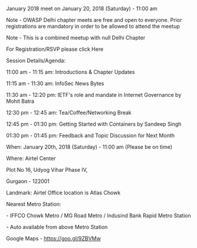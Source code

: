 January 2018 meet on January 20, 2018 (Saturday) - 11:00 am

Note - OWASP Delhi chapter meets are free and open to everyone. Prior
registrations are mandatory in order to be allowed to attend the meetup

Note - This is a combined meetup with null Delhi Chapter

For Registration/RSVP please click Here

Session Details/Agenda:

11:00 am - 11:15 am: Introductions & Chapter Updates

11:15 am - 11:30 am: InfoSec News Bytes

11:30 am - 12:20 pm: IETF's role and mandate in Internet Governance by
Mohit Batra

12:30 pm - 12:45 am: Tea/Coffee/Networking Break

12:45 pm - 01:30 pm: Getting Started with Containers by Sandeep Singh

01:30 pm - 01:45 pm: Feedback and Topic Discussion for Next Month

When: January 20th, 2018 (Saturday) - 11:00 am (Please be on time)

Where: Airtel Center

Plot No 16, Udyog Vihar Phase IV,

Gurgaon - 122001

Landmark: Airtel Office location is Atlas Chowk

Nearest Metro Station:

\- IFFCO Chowk Metro / MG Road Metro / Indusind Bank Rapid Metro Station

\- Auto available from above Metro Station

Google Maps - <https://goo.gl/9ZBVMw>